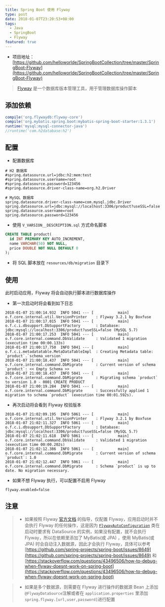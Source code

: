 ```yaml
---
title: Spring Boot 使用 Flyway
type: post
date: 2018-01-07T23:20:53+08:00
tags:
  - Java
  - SpringBoot
  - Flyway
featured: true
---
```


- 项目地址：[https://github.com/helloworlde/SpringBootCollection/tree/master/SpringBoot-Flyway](https://github.com/helloworlde/SpringBootCollection/tree/master/SpringBoot-Flyway)

> [Flyway](https://flywaydb.org) 是一个数据库版本管理工具，用于管理数据库操作脚本

## 添加依赖

```groovy
compile('org.flywaydb:flyway-core')
compile('org.mybatis.spring.boot:mybatis-spring-boot-starter:1.3.1')
runtime('mysql:mysql-connector-java')
//runtime('com.h2database:h2')
```

## 配置

- 配置数据库

```properties
# H2 数据库
#spring.datasource.url=jdbc:h2:mem:test
#spring.datasource.username=root
#spring.datasource.password=123456
#spring.datasource.driver-class-name=org.h2.Driver

# MySQL 数据库
spring.datasource.driver-class-name=com.mysql.jdbc.Driver
spring.datasource.url=jdbc:mysql://localhost:3306/product?useSSL=false
spring.datasource.username=root
spring.datasource.password=123456
```

- 使用 `V_VARSION__DESCRIPTION.sql` 方式命名脚本

```sql
CREATE TABLE product(
  id INT PRIMARY KEY AUTO_INCREMENT,
  name VARCHAR(50) NOT NULL,
  price DOUBLE NOT NULL DEFAULT 0
);
```

- 将 SQL 脚本放在 `resources/db/migration` 目录下

## 使用

此时启动应用，Flyway 将会自动执行脚本进行数据库操作

- 第一次启动时将会看到如下日志

```
2018-01-07 21:00:14.932  INFO 5041 --- [           main] o.f.core.internal.util.VersionPrinter    : Flyway 3.2.1 by Boxfuse
2018-01-07 21:00:17.015  INFO 5041 --- [           main] o.f.c.i.dbsupport.DbSupportFactory       : Database: jdbc:mysql://localhost:3306/product?useSSL=false (MySQL 5.7)
2018-01-07 21:00:17.253  INFO 5041 --- [           main] o.f.core.internal.command.DbValidate     : Validated 1 migration (execution time 00:00.133s)
2018-01-07 21:00:17.750  INFO 5041 --- [           main] o.f.c.i.metadatatable.MetaDataTableImpl  : Creating Metadata table: `product`.`schema_version`
2018-01-07 21:00:18.437  INFO 5041 --- [           main] o.f.core.internal.command.DbMigrate      : Current version of schema `product`: << Empty Schema >>
2018-01-07 21:00:18.437  INFO 5041 --- [           main] o.f.core.internal.command.DbMigrate      : Migrating schema `product` to version 1.0 - 0001 CREATE PRODUCT
2018-01-07 21:00:19.284  INFO 5041 --- [           main] o.f.core.internal.command.DbMigrate      : Successfully applied 1 migration to schema `product` (execution time 00:01.592s).

```

- 再次启动将会看到 Flyway 校验版本

```
2018-01-07 21:02:09.195  INFO 5061 --- [           main] o.f.core.internal.util.VersionPrinter    : Flyway 3.2.1 by Boxfuse
2018-01-07 21:02:11.327  INFO 5061 --- [           main] o.f.c.i.dbsupport.DbSupportFactory       : Database: jdbc:mysql://localhost:3306/product?useSSL=false (MySQL 5.7)
2018-01-07 21:02:11.618  INFO 5061 --- [           main] o.f.core.internal.command.DbValidate     : Validated 1 migration (execution time 00:00.202s)
2018-01-07 21:02:12.386  INFO 5061 --- [           main] o.f.core.internal.command.DbMigrate      : Current version of schema `product`: 1.0
2018-01-07 21:02:12.447  INFO 5061 --- [           main] o.f.core.internal.command.DbMigrate      : Schema `product` is up to date. No migration necessary.

```

- 如果不想 Flyway 执行，可以配置不启用 Flyway

```properties
flyway.enabled=false
```

## 注意

> - 如果按照 Flyway [官方文档](https://flywaydb.org/documentation/plugins/springboot) 的指导，仅配置 Flyway，应用启动时并不会执行 Flyway 的任何操作，这是因为 [`FlywayAutoConfiguration`](https://docs.spring.io/spring-boot/docs/1.4.x/api/org/springframework/boot/autoconfigure/flyway/FlywayAutoConfiguration.html) 类在启动时要求有 DataSource 的实例，如果没有配置，就不会执行 Flyway，所以在依赖里添加了 MyBatis(或 JPA) ，使用 MyBatis(或 JPA) 时会自动注入数据源，因此才会执行 Flyway，具体可以参考[https://github.com/spring-projects/spring-boot/issues/8649](https://github.com/spring-projects/spring-boot/issues/8649) 和 [https://stackoverflow.com/questions/43496506/how-to-debug-when-flyway-doesnt-work-on-spring-boot](https://stackoverflow.com/questions/43496506/how-to-debug-when-flyway-doesnt-work-on-spring-boot)

> - 如果是多个数据源，则需要在 Flyway 进行操作的数据源 Bean 上添加 `@FlywayDataSource`注解或者在 `application.properties` 里添加 `spring.flyway.[url,user,password]`进行配置
